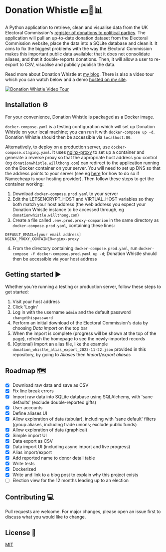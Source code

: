 # Donation Whistle 💷🧹📊

A Python application to retrieve, clean and visualise data from the UK Electoral
Commission's [register of donations to political
parties](https://search.electoralcommission.org.uk). The application will pull an
up-to-date donation dataset from the Electoral Commission website, place the data into a
SQLite database and clean it. It aims to fix the biggest problems with the way the
Electoral Commission makes this important public data available: that it does not
consolidate aliases, and that it double-reports donations. Then, it will allow a user to
re-export to CSV, visualise and publicly publish the data.

Read more about Donation Whistle at [my blog](https://www.willthong.com/donation-whistle.html).
There is also a video tour which you can watch below and a demo [hosted on my site](https://donationwhistle.willthong.com).

[![Donation Whistle Video Tour](https://img.youtube.com/vi/ucK58NF6xSs/maxresdefault.jpg)](https://youtu.be/ucK58NF6xSs)

## Installation ⚙️

For your convenience, Donation Whistle is packaged as a Docker image.

`docker-compose.yaml` is a testing configuration which will set up Donation Whistle on
your local machine; you can run it with `docker-compose up -d`. Donation Whistle should
then be accessible via `localhost:80`.

Alternatively, to deploy on a production server, use `docker-compose.staging.yaml`. It
uses [nginx-proxy](https://github.com/nginx-proxy/nginx-proxy) to set up a container and
generate a reverse proxy so that the appropriate host address you control (eg
`donationwhistle.willthong.com`) can redirect to the application running on the Docker
container on your server. You will need to set up DNS so that the address points to your
server (see eg
[here](https://www.namecheap.com/support/knowledgebase/article.aspx/319/2237/how-can-i-set-up-an-a-address-record-for-my-domain/)
for how to do so if Namecheap is your hosting provider). Then follow these steps to get
the container working:

1. Download `docker-compose.prod.yaml` to your server
2. Edit the LETSENCRYPT_HOST and VIRTUAL_HOST variables so they both match your host
   address (the web address you expect your Donation Whistle instance to be accessed
   through, eg `donationwhistle.willthong.com`)
3. Create a file called `.env.prod.proxy-companion` in the same directory as
   `docker-compose.prod.yaml`, containing these lines:

```
DEFAULT_EMAIL=[your email address]
NGINX_PROXY_CONTAINER=nginx-proxy
```

4. From the directory containing `docker-compose.prod.yaml`, run `docker-compose -f
   docker-compose.prod.yaml up -d`; Donation Whistle should then be accessible via your
   host address

## Getting started ▶️

Whether you're running a testing or production server, follow these steps to get
started:

1. Visit your host address
2. Click 'Login'
3. Log in with the username `admin` and the default password `changethispassword`
4. Perform an initial download of the Electoral Commission's data by choosing *Data
   import* on the top bar
5. When the import is complete (progress will be shown at the top of the page), refresh
   the homepage to see the newly-imported records
6. (Optional) Import an alias file, like the example
   `donation_whistle_alias_export_2023-11-22.json` provided in this repository, by going
   to *Aliases* then *Import/export aliases*

## Roadmap 🗺️

* [x] Download raw data and save as CSV
* [x] Fix line break errors
* [X] Import raw data into SQLite database using SQLAlchemy, with 'sane defaults'
  (exclude double-reported gifts)
* [X] User accounts
* [X] Define aliases UI
* [X] Allow exploration of data (tabular), including with 'sane default' filters
  (group aliases, including trade unions; exclude public funds)
* [X] Allow exploration of data (graphical)
* [X] Simple import UI
* [X] Data export as CSV
* [X] Data import UI (including async import and live progress)
* [X] Alias import/export
* [X] Add reported name to donor detail table
* [X] Write tests
* [X] Dockerized
* [X] Write and link to a blog post to explain why this project exists
* [ ] Election view for the 12 months leading up to an election

## Contributing 💻

Pull requests are welcome. For major changes, please open an issue first
to discuss what you would like to change.

## License 📄

[MIT](https://choosealicense.com/licenses/mit/)
